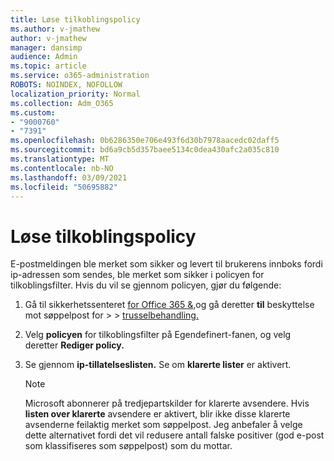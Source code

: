 ```yaml
---
title: Løse tilkoblingspolicy
ms.author: v-jmathew
author: v-jmathew
manager: dansimp
audience: Admin
ms.topic: article
ms.service: o365-administration
ROBOTS: NOINDEX, NOFOLLOW
localization_priority: Normal
ms.collection: Adm_O365
ms.custom:
- "9000760"
- "7391"
ms.openlocfilehash: 0b6286350e706e493f6d30b7978aacedc02daff5
ms.sourcegitcommit: bd6a9cb5d357baee5134c0dea430afc2a035c810
ms.translationtype: MT
ms.contentlocale: nb-NO
ms.lasthandoff: 03/09/2021
ms.locfileid: "50695882"
---
```

# <a name="fix-connection-policy"></a>Løse tilkoblingspolicy

E-postmeldingen ble merket som sikker og levert til brukerens innboks fordi ip-adressen som sendes, ble merket som sikker i policyen for tilkoblingsfilter. Hvis du vil se gjennom policyen, gjør du følgende:

1. Gå til sikkerhetssenteret [for Office 365 &,](https://go.microsoft.com/fwlink/p/?linkid=2077143)og gå deretter **til** beskyttelse mot søppelpost for  >    >  [trusselbehandling.](https://go.microsoft.com/fwlink/?linkid=2101518)
2. Velg **policyen** for tilkoblingsfilter på Egendefinert-fanen, og velg deretter **Rediger policy.**
3. Se gjennom **ip-tillatelseslisten.** Se om **klarerte lister** er aktivert.

    > [!NOTE]
    > Microsoft abonnerer på tredjepartskilder for klarerte avsendere. Hvis **listen over klarerte** avsendere er aktivert, blir ikke disse klarerte avsenderne feilaktig merket som søppelpost. Jeg anbefaler å velge dette alternativet fordi det vil redusere antall falske positiver (god e-post som klassifiseres som søppelpost) som du mottar.

